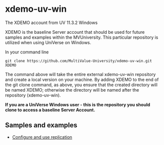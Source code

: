 # xdemo-uv-win

The XDEMO account from UV 11.3.2 Windows

XDEMO is the baseline Server account that should be used for future samples and examples within the MVUniversity. This particular repository is utilized when using UniVerse on Windows.

In your command line

```
git clone https://github.com/MultiValue-University/xdemo-uv-win.git XDEMO
```

The command above will take the entire external xdemo-uv-win repository and create a local version on your machine. By adding  XDEMO to the end of the git clone command, as above, you ensure that the created directory will be named XDEMO; otherwise the directory will be named after the repository (xdemo-uv-win).   

**If you are a UniVerse Windows user - this is the repository you should clone to access a baseline Server Account.**

## Samples and examples

* [Configure and use replication](docs/replication/config_replication.md)
